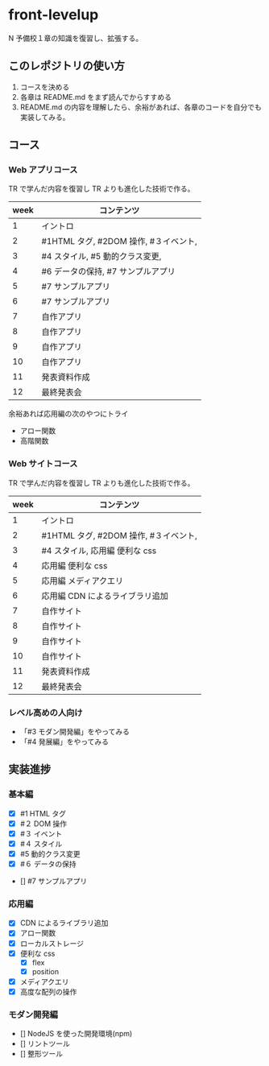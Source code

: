 # front-levelup

N 予備校１章の知識を復習し、拡張する。

## このレポジトリの使い方

1. コースを決める
2. 各章は README.md をまず読んでからすすめる
3. README.md の内容を理解したら、余裕があれば、各章のコードを自分でも実装してみる。

## コース

### Web アプリコース

TR で学んだ内容を復習し TR よりも進化した技術で作る。

| week | コンテンツ                            |
| ---- | ------------------------------------- |
| 1    | イントロ                              |
| 2    | #1HTML タグ, #2DOM 操作, #３イベント, |
| 3    | #4 スタイル, #5 動的クラス変更,       |
| 4    | #6 データの保持, #7 サンプルアプリ    |
| 5    | #7 サンプルアプリ                     |
| 6    | #7 サンプルアプリ                     |
| 7    | 自作アプリ                            |
| 8    | 自作アプリ                            |
| 9    | 自作アプリ                            |
| 10   | 自作アプリ                            |
| 11   | 発表資料作成                          |
| 12   | 最終発表会                            |

余裕あれば応用編の次のやつにトライ

- アロー関数
- 高階関数

### Web サイトコース

TR で学んだ内容を復習し TR よりも進化した技術で作る。

| week | コンテンツ                            |
| ---- | ------------------------------------- |
| 1    | イントロ                              |
| 2    | #1HTML タグ, #2DOM 操作, #３イベント, |
| 3    | #4 スタイル, 応用編 便利な css        |
| 4    | 応用編 便利な css                     |
| 5    | 応用編 メディアクエリ                 |
| 6    | 応用編 CDN によるライブラリ追加       |
| 7    | 自作サイト                            |
| 8    | 自作サイト                            |
| 9    | 自作サイト                            |
| 10   | 自作サイト                            |
| 11   | 発表資料作成                          |
| 12   | 最終発表会                            |

### レベル高めの人向け

- 「#3 モダン開発編」をやってみる
- 「#4 発展編」をやってみる

## 実装進捗

### 基本編

- [x] #1 HTML タグ
- [x] #２ DOM 操作
- [x] #３ イベント
- [x] #４ スタイル
- [x] #5 動的クラス変更
- [x] #６ データの保持
- [] #7 サンプルアプリ

### 応用編

- [x] CDN によるライブラリ追加
- [x] アロー関数
- [x] ローカルストレージ
- [x] 便利な css
  - [x] flex
  - [x] position
- [x] メディアクエリ
- [x] 高度な配列の操作

### モダン開発編

- [] NodeJS を使った開発環境(npm)
- [] リントツール
- [] 整形ツール
